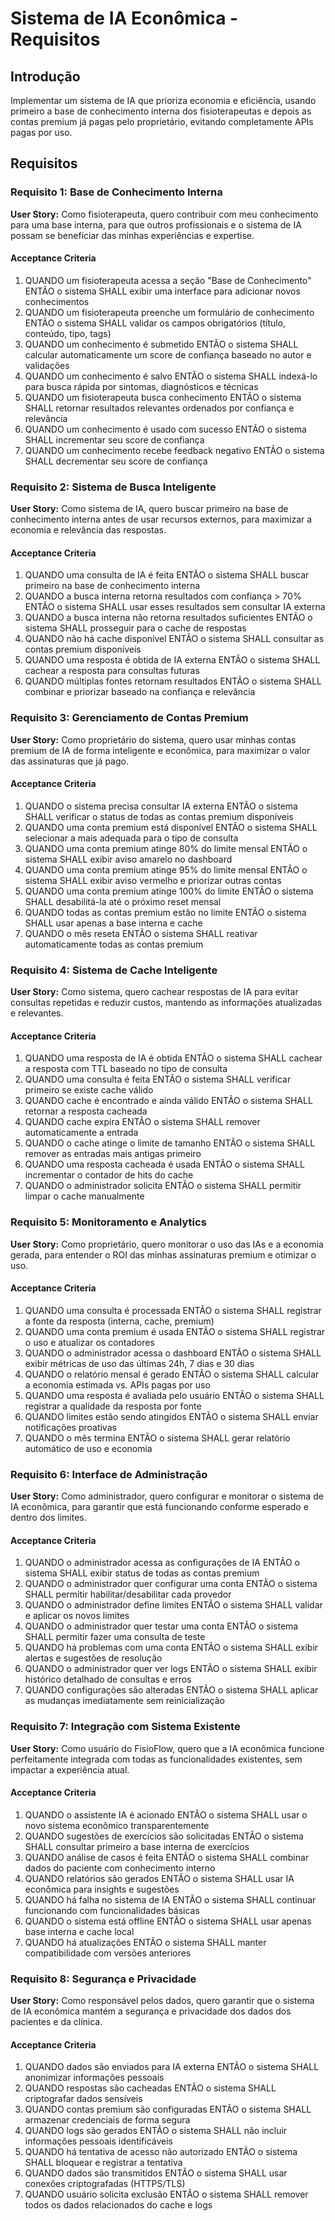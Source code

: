 # Sistema de IA Econômica - Requisitos

## Introdução

Implementar um sistema de IA que prioriza economia e eficiência, usando primeiro a base de conhecimento interna dos fisioterapeutas e depois as contas premium já pagas pelo proprietário, evitando completamente APIs pagas por uso.

## Requisitos

### Requisito 1: Base de Conhecimento Interna

**User Story:** Como fisioterapeuta, quero contribuir com meu conhecimento para uma base interna, para que outros profissionais e o sistema de IA possam se beneficiar das minhas experiências e expertise.

#### Acceptance Criteria

1. QUANDO um fisioterapeuta acessa a seção "Base de Conhecimento" ENTÃO o sistema SHALL exibir uma interface para adicionar novos conhecimentos
2. QUANDO um fisioterapeuta preenche um formulário de conhecimento ENTÃO o sistema SHALL validar os campos obrigatórios (título, conteúdo, tipo, tags)
3. QUANDO um conhecimento é submetido ENTÃO o sistema SHALL calcular automaticamente um score de confiança baseado no autor e validações
4. QUANDO um conhecimento é salvo ENTÃO o sistema SHALL indexá-lo para busca rápida por sintomas, diagnósticos e técnicas
5. QUANDO um fisioterapeuta busca conhecimento ENTÃO o sistema SHALL retornar resultados relevantes ordenados por confiança e relevância
6. QUANDO um conhecimento é usado com sucesso ENTÃO o sistema SHALL incrementar seu score de confiança
7. QUANDO um conhecimento recebe feedback negativo ENTÃO o sistema SHALL decrementar seu score de confiança

### Requisito 2: Sistema de Busca Inteligente

**User Story:** Como sistema de IA, quero buscar primeiro na base de conhecimento interna antes de usar recursos externos, para maximizar a economia e relevância das respostas.

#### Acceptance Criteria

1. QUANDO uma consulta de IA é feita ENTÃO o sistema SHALL buscar primeiro na base de conhecimento interna
2. QUANDO a busca interna retorna resultados com confiança > 70% ENTÃO o sistema SHALL usar esses resultados sem consultar IA externa
3. QUANDO a busca interna não retorna resultados suficientes ENTÃO o sistema SHALL prosseguir para o cache de respostas
4. QUANDO não há cache disponível ENTÃO o sistema SHALL consultar as contas premium disponíveis
5. QUANDO uma resposta é obtida de IA externa ENTÃO o sistema SHALL cachear a resposta para consultas futuras
6. QUANDO múltiplas fontes retornam resultados ENTÃO o sistema SHALL combinar e priorizar baseado na confiança e relevância

### Requisito 3: Gerenciamento de Contas Premium

**User Story:** Como proprietário do sistema, quero usar minhas contas premium de IA de forma inteligente e econômica, para maximizar o valor das assinaturas que já pago.

#### Acceptance Criteria

1. QUANDO o sistema precisa consultar IA externa ENTÃO o sistema SHALL verificar o status de todas as contas premium disponíveis
2. QUANDO uma conta premium está disponível ENTÃO o sistema SHALL selecionar a mais adequada para o tipo de consulta
3. QUANDO uma conta premium atinge 80% do limite mensal ENTÃO o sistema SHALL exibir aviso amarelo no dashboard
4. QUANDO uma conta premium atinge 95% do limite mensal ENTÃO o sistema SHALL exibir aviso vermelho e priorizar outras contas
5. QUANDO uma conta premium atinge 100% do limite ENTÃO o sistema SHALL desabilitá-la até o próximo reset mensal
6. QUANDO todas as contas premium estão no limite ENTÃO o sistema SHALL usar apenas a base interna e cache
7. QUANDO o mês reseta ENTÃO o sistema SHALL reativar automaticamente todas as contas premium

### Requisito 4: Sistema de Cache Inteligente

**User Story:** Como sistema, quero cachear respostas de IA para evitar consultas repetidas e reduzir custos, mantendo as informações atualizadas e relevantes.

#### Acceptance Criteria

1. QUANDO uma resposta de IA é obtida ENTÃO o sistema SHALL cachear a resposta com TTL baseado no tipo de consulta
2. QUANDO uma consulta é feita ENTÃO o sistema SHALL verificar primeiro se existe cache válido
3. QUANDO cache é encontrado e ainda válido ENTÃO o sistema SHALL retornar a resposta cacheada
4. QUANDO cache expira ENTÃO o sistema SHALL remover automaticamente a entrada
5. QUANDO o cache atinge o limite de tamanho ENTÃO o sistema SHALL remover as entradas mais antigas primeiro
6. QUANDO uma resposta cacheada é usada ENTÃO o sistema SHALL incrementar o contador de hits do cache
7. QUANDO o administrador solicita ENTÃO o sistema SHALL permitir limpar o cache manualmente

### Requisito 5: Monitoramento e Analytics

**User Story:** Como proprietário, quero monitorar o uso das IAs e a economia gerada, para entender o ROI das minhas assinaturas premium e otimizar o uso.

#### Acceptance Criteria

1. QUANDO uma consulta é processada ENTÃO o sistema SHALL registrar a fonte da resposta (interna, cache, premium)
2. QUANDO uma conta premium é usada ENTÃO o sistema SHALL registrar o uso e atualizar os contadores
3. QUANDO o administrador acessa o dashboard ENTÃO o sistema SHALL exibir métricas de uso das últimas 24h, 7 dias e 30 dias
4. QUANDO o relatório mensal é gerado ENTÃO o sistema SHALL calcular a economia estimada vs. APIs pagas por uso
5. QUANDO uma resposta é avaliada pelo usuário ENTÃO o sistema SHALL registrar a qualidade da resposta por fonte
6. QUANDO limites estão sendo atingidos ENTÃO o sistema SHALL enviar notificações proativas
7. QUANDO o mês termina ENTÃO o sistema SHALL gerar relatório automático de uso e economia

### Requisito 6: Interface de Administração

**User Story:** Como administrador, quero configurar e monitorar o sistema de IA econômica, para garantir que está funcionando conforme esperado e dentro dos limites.

#### Acceptance Criteria

1. QUANDO o administrador acessa as configurações de IA ENTÃO o sistema SHALL exibir status de todas as contas premium
2. QUANDO o administrador quer configurar uma conta ENTÃO o sistema SHALL permitir habilitar/desabilitar cada provedor
3. QUANDO o administrador define limites ENTÃO o sistema SHALL validar e aplicar os novos limites
4. QUANDO o administrador quer testar uma conta ENTÃO o sistema SHALL permitir fazer uma consulta de teste
5. QUANDO há problemas com uma conta ENTÃO o sistema SHALL exibir alertas e sugestões de resolução
6. QUANDO o administrador quer ver logs ENTÃO o sistema SHALL exibir histórico detalhado de consultas e erros
7. QUANDO configurações são alteradas ENTÃO o sistema SHALL aplicar as mudanças imediatamente sem reinicialização

### Requisito 7: Integração com Sistema Existente

**User Story:** Como usuário do FisioFlow, quero que a IA econômica funcione perfeitamente integrada com todas as funcionalidades existentes, sem impactar a experiência atual.

#### Acceptance Criteria

1. QUANDO o assistente IA é acionado ENTÃO o sistema SHALL usar o novo sistema econômico transparentemente
2. QUANDO sugestões de exercícios são solicitadas ENTÃO o sistema SHALL consultar primeiro a base interna de exercícios
3. QUANDO análise de casos é feita ENTÃO o sistema SHALL combinar dados do paciente com conhecimento interno
4. QUANDO relatórios são gerados ENTÃO o sistema SHALL usar IA econômica para insights e sugestões
5. QUANDO há falha no sistema de IA ENTÃO o sistema SHALL continuar funcionando com funcionalidades básicas
6. QUANDO o sistema está offline ENTÃO o sistema SHALL usar apenas base interna e cache local
7. QUANDO há atualizações ENTÃO o sistema SHALL manter compatibilidade com versões anteriores

### Requisito 8: Segurança e Privacidade

**User Story:** Como responsável pelos dados, quero garantir que o sistema de IA econômica mantém a segurança e privacidade dos dados dos pacientes e da clínica.

#### Acceptance Criteria

1. QUANDO dados são enviados para IA externa ENTÃO o sistema SHALL anonimizar informações pessoais
2. QUANDO respostas são cacheadas ENTÃO o sistema SHALL criptografar dados sensíveis
3. QUANDO contas premium são configuradas ENTÃO o sistema SHALL armazenar credenciais de forma segura
4. QUANDO logs são gerados ENTÃO o sistema SHALL não incluir informações pessoais identificáveis
5. QUANDO há tentativa de acesso não autorizado ENTÃO o sistema SHALL bloquear e registrar a tentativa
6. QUANDO dados são transmitidos ENTÃO o sistema SHALL usar conexões criptografadas (HTTPS/TLS)
7. QUANDO usuário solicita exclusão ENTÃO o sistema SHALL remover todos os dados relacionados do cache e logs